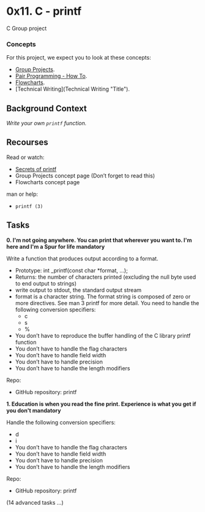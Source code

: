# __0x11. C - printf__

C Group project

### __Concepts__


For this project, we expect you to look at these concepts:

  * [Group Projects](https://intranet.alxswe.com/concepts/111 "Title").
  * [Pair Programming - How To](https://intranet.alxswe.com/concepts/121 "Title").
  * [Flowcharts](https://intranet.alxswe.com/concepts/130 "Title").
  * [Technical Writing](Technical Writing "Title").

## __Background Context__

*Write your own `printf` function.*

## __Recourses__

Read or watch:

   * [Secrets of printf](file:///C:/Users/user/Downloads/Secrets_of_printf.pdf "Title")
   * Group Projects concept page (Don’t forget to read this)
   * Flowcharts concept page

man or help:

   * `printf (3)`


## __Tasks__

**0. I'm not going anywhere. You can print that wherever you want to. I'm here and I'm a Spur for life
mandatory**

Write a function that produces output according to a format.

   * Prototype: int _printf(const char *format, ...);
   * Returns: the number of characters printed (excluding the null byte used to end output to strings)
   * write output to stdout, the standard output stream
   * format is a character string. The format string is composed of zero or more directives. See man 3 printf for more detail. You need to handle the following conversion specifiers:
       - c
       - s
       - %
   * You don’t have to reproduce the buffer handling of the C library printf function
   * You don’t have to handle the flag characters
   * You don’t have to handle field width
   * You don’t have to handle precision
   * You don’t have to handle the length modifiers

Repo:

   * GitHub repository: printf


**1. Education is when you read the fine print. Experience is what you get if you don't
mandatory**

Handle the following conversion specifiers:

   * d
   * i
   * You don’t have to handle the flag characters
   * You don’t have to handle field width
   * You don’t have to handle precision
   * You don’t have to handle the length modifiers

Repo:

   * GitHub repository: printf


(14 advanced tasks ...)
